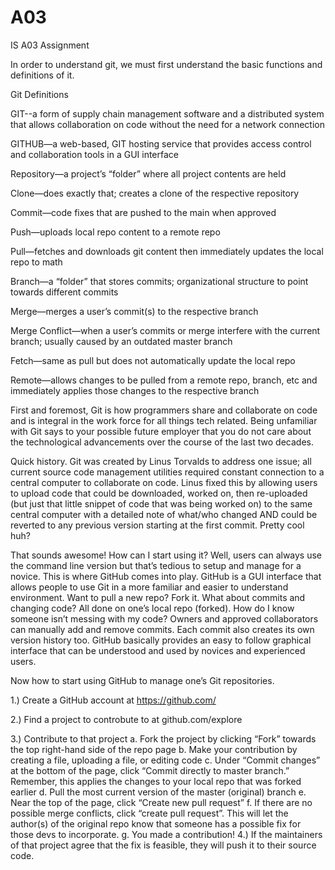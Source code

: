 # A03
IS A03 Assignment 

In order to understand git, we must first understand the basic functions and definitions of it.

Git Definitions

GIT--a form of supply chain management software and a distributed system that allows collaboration on code without the need for a network connection  

GITHUB—a web-based, GIT hosting service that provides access control and collaboration tools in a GUI interface 

Repository—a project’s “folder” where all project contents are held

Clone—does exactly that; creates a clone of the respective repository

Commit—code fixes that are pushed to the main when approved

Push—uploads local repo content to a remote repo 

Pull—fetches and downloads git content then immediately updates the local repo to math 

Branch—a “folder” that stores commits; organizational structure to point towards different commits

Merge—merges a user’s commit(s) to the respective branch

Merge Conflict—when a user’s commits or merge interfere with the current branch; usually caused by an outdated master branch

Fetch—same as pull but does not automatically update the local repo

Remote—allows changes to be pulled from a remote repo, branch, etc and immediately applies those changes to the respective branch

First and foremost, Git is how programmers share and collaborate on code and is integral in the work force for all things tech related. Being unfamiliar with Git says to your possible future employer that you do not care about the technological advancements over the course of the last two decades. 

Quick history. Git was created by Linus Torvalds to address one issue; all current source code management utilities required constant connection to a central computer to collaborate on code. Linus fixed this by allowing users to upload code that could be downloaded, worked on, then re-uploaded (but just that little snippet of code that was being worked on) to the same central computer with a detailed note of what/who changed AND could be reverted to any previous version starting at the first commit. Pretty cool huh? 

That sounds awesome! How can I start using it? Well, users can always use the command line version but that’s tedious to setup and manage for a novice. This is where GitHub comes into play. GitHub is a GUI interface that allows people to use Git in a more familiar and easier to understand environment. Want to pull a new repo? Fork it. What about commits and changing code? All done on one’s local repo (forked). How do I know someone isn’t messing with my code? Owners and approved collaborators can manually add and remove commits. Each commit also creates its own version history too. GitHub basically provides an easy to follow graphical interface that can be understood and used by novices and experienced users.  

Now how to start using GitHub to manage one’s Git repositories. 

1.)	Create a GitHub account at https://github.com/

2.) Find a project to controbute to at github.com/explore

3.)	Contribute to that project 
  a.	Fork the project by clicking “Fork” towards the top right-hand side of the repo page 
  b.	Make your contribution by creating a file, uploading a file, or editing code 
  c.	Under “Commit changes” at the bottom of the page, click “Commit directly to master branch.” Remember, this applies the changes to       your local repo that was forked earlier
  d.	Pull the most current version of the master (original) branch 
  e.	Near the top of the page, click “Create new pull request”
  f.	If there are no possible merge conflicts, click “create pull request”. This will let the author(s) of the original repo know that       someone has a possible fix for those devs to incorporate. 
  g.	You made a contribution!
4.)	If the maintainers of that project agree that the fix is feasible, they will push it to their source code. 

